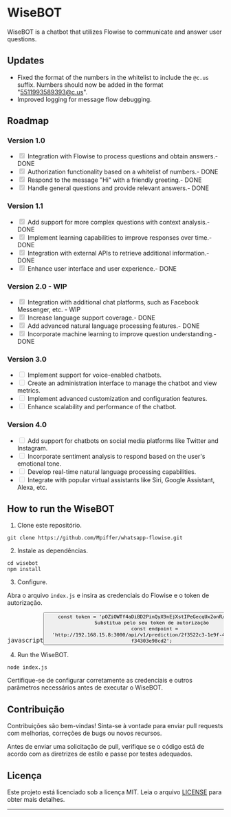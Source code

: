 <html>
<body>
<div><h1>WiseBOT</h1></div>
<div><p>WiseBOT is a chatbot that utilizes Flowise to communicate and answer user questions.</p></div>
<div><h2>Updates</h2></div>
<div><ul><li>Fixed the format of the numbers in the whitelist to include the <code>@c.us</code> suffix. Numbers should now be added in the format "<a href="mailto:5511993589393@c.us" target="_new">5511993589393@c.us</a>".</li><li>Improved logging for message flow debugging.</li></ul></div>
<div><h2>Roadmap</h2></div>
<div><h3>Version 1.0</h3></div>
<div><ul class="contains-task-list"><li class="task-list-item"><input type="checkbox" disabled="" checked=""> Integration with Flowise to process questions and obtain answers.- DONE</li><li class="task-list-item"><input type="checkbox" disabled="" checked=""> Authorization functionality based on a whitelist of numbers.- DONE</li><li class="task-list-item"><input type="checkbox" disabled="" checked=""> Respond to the message "Hi" with a friendly greeting.- DONE</li><li class="task-list-item"><input type="checkbox" disabled="" checked=""> Handle general questions and provide relevant answers.- DONE</li></ul></div>
<div><h3>Version 1.1</h3></div>
<div><ul class="contains-task-list"><li class="task-list-item"><input type="checkbox" disabled="" checked=""> Add support for more complex questions with context analysis.- DONE</li><li class="task-list-item"><input type="checkbox" disabled="" checked=""> Implement learning capabilities to improve responses over time.- DONE</li><li class="task-list-item"><input type="checkbox" disabled="" checked=""> Integration with external APIs to retrieve additional information.- DONE</li><li class="task-list-item"><input type="checkbox" disabled="" checked=""> Enhance user interface and user experience.- DONE</li></ul></div>
<div><h3>Version 2.0 - WIP</h3></div> 
<div><ul class="contains-task-list"><li class="task-list-item"><input type="checkbox" disabled="" checked=""> Integration with additional chat platforms, such as Facebook Messenger, etc. - WIP</li><li class="task-list-item"><input type="checkbox" disabled="" checked=""> Increase language support coverage.- DONE</li><li class="task-list-item"><input type="checkbox" disabled="" checked=""> Add advanced natural language processing features.- DONE</li><li class="task-list-item"><input type="checkbox" disabled="" checked=""> Incorporate machine learning to improve question understanding.- DONE</li></ul></div>
<div><h3>Version 3.0</h3></div>
<div><ul class="contains-task-list"><li class="task-list-item"><input type="checkbox" disabled=""> Implement support for voice-enabled chatbots.</li><li class="task-list-item"><input type="checkbox" disabled=""> Create an administration interface to manage the chatbot and view metrics.</li><li class="task-list-item"><input type="checkbox" disabled=""> Implement advanced customization and configuration features.</li><li class="task-list-item"><input type="checkbox" disabled=""> Enhance scalability and performance of the chatbot.</li></ul></div>
<div><h3>Version 4.0</h3></div>
<div><ul class="contains-task-list"><li class="task-list-item"><input type="checkbox" disabled=""> Add support for chatbots on social media platforms like Twitter and Instagram.</li><li class="task-list-item"><input type="checkbox" disabled=""> Incorporate sentiment analysis to respond based on the user's emotional tone.</li><li class="task-list-item"><input type="checkbox" disabled=""> Develop real-time natural language processing capabilities.</li><li class="task-list-item"><input type="checkbox" disabled=""> Integrate with popular virtual assistants like Siri, Google Assistant, Alexa, etc.</li></ul></div>
<div><h2>How to run the WiseBOT</h2></div>
<div><ol><li>Clone este repositório.</li></ol></div>
<div><pre><div class="bg-black rounded-md mb-4"><div class="p-4 overflow-y-auto print:overflow-visible"><code class="!whitespace-pre hljs language-shell">git clone https://github.com/Mpiffer/whatsapp-flowise.git
</code></div></div></pre></div>
<div><ol start="2"><li>Instale as dependências.</li></ol></div>
<div><pre><div class="bg-black rounded-md mb-4"><div class="p-4 overflow-y-auto print:overflow-visible"><code class="!whitespace-pre hljs language-shell">cd wisebot
npm install
</code></div></div></pre></div>
<div><ol start="3"><li>Configure.</li></ol></div>
<div><p>Abra o arquivo <code>index.js</code> e insira as credenciais do Flowise e o token de autorização.</p></div>
<div><pre><div class="bg-black rounded-md mb-4"><div class="flex items-center relative text-gray-200 bg-gray-800 px-4 py-2 text-xs font-sans justify-between rounded-t-md"><span>javascript</span><button class="flex ml-auto gap-2"><div class="p-4 overflow-y-auto print:overflow-visible"><code class="!whitespace-pre hljs language-javascript">const token = 'pOZiOWTf4aDiBD2PinQyX9nEjXstIPeGecqUx2onR/E='; // Substitua pelo seu token de autorização
  const endpoint = 'http://192.168.15.8:3000/api/v1/prediction/2f3522c3-1e9f-4f2e-a411-f34303e98cd2';
</code></div></div></pre></div>
<div><ol start="4"><li>Run the WiseBOT.</li></ol></div>
<div><pre><div class="bg-black rounded-md mb-4"><div class="p-4 overflow-y-auto print:overflow-visible"><code class="!whitespace-pre hljs language-shell">node index.js
</code></div></div></pre></div>
<div><p>Certifique-se de configurar corretamente as credenciais e outros parâmetros necessários antes de executar o WiseBOT.</p></div>
<div><h2>Contribuição</h2></div>
<div><p>Contribuições são bem-vindas! Sinta-se à vontade para enviar pull requests com melhorias, correções de bugs ou novos recursos.</p></div>
<div><p>Antes de enviar uma solicitação de pull, verifique se o código está de acordo com as diretrizes de estilo e passe por testes adequados.</p></div>
<div><h2>Licença</h2></div>
<div><p>Este projeto está licenciado sob a licença MIT. Leia o arquivo <a href="LICENSE" target="_new">LICENSE</a> para obter mais detalhes.</p></div>
<div><hr></div>

</body>
</html>
